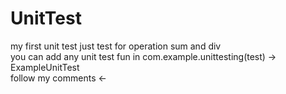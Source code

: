 # UnitTest
my first unit test just test for operation sum and div 
<br/>
you can add any unit test fun in com.example.unittesting(test) -> ExampleUnitTest 
<br/>
follow my comments <- 
